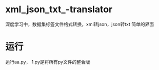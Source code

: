 # xml_json_txt_-translator
深度学习中，数据集标签文件格式转换，xml转json，json转txt
简单的界面
# 运行
运行aa.py，   1.py是将所有py文件的整合版
